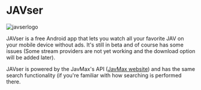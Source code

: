 # JAVser

![javserlogo](https://i.imgur.com/lD5FC3J.png)

JAVser is a free Android app that lets you watch all your favorite JAV on your mobile device without ads.
It's still in beta and of course has some issues (Some stream providers are not yet working and the download option will be added later).

JAVser is powered by the JavMax's API ([JavMax website](https://www.javmax.co/en)) and has the same search functionality (if you're familiar with how searching is performed there.
